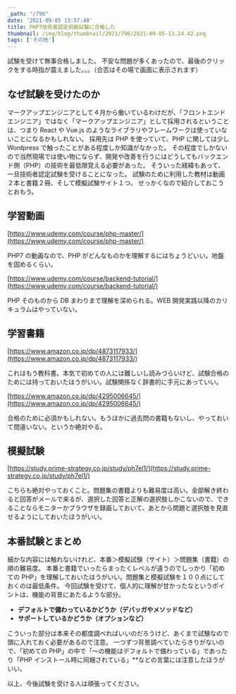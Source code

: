 ```yaml
---
_path: "/796"
date: '2021-09-05 13:57:48'
title: PHP7技術者認定初級試験に合格した
thumbnail: /img/blog/thumbnail/2021/796/2021-09-05-13.24.42.png
tags: ['その他']
---
```

試験を受けて無事合格しました。
不安な問題が多くあったので、最後のクリックをする時指が震えました。。。（合否はその場で画面に表示されます）

## なぜ試験を受けたのか

マークアップエンジニアとして４月から働いているわけだが、「フロントエンドエンジニア」ではなく「マークアップエンジニア」として採用されるということは、つまり React や Vue.js のようなライブラリやフレームワークは使っていないことになるかもしれない。
採用先は PHP を使っていて、PHP に関しては少し Wordpress で触ったことがある程度しか知識がなかった。
その程度でしかないので当然現場では使い物にならず、開発や改善を行うにはどうしてもバックエンド側（PHP）の技術を最低限覚える必要があった。
そういった経緯もあって、一旦技術者認定試験を受けることになった。
試験のために利用した教材は動画２本と書籍２冊、そして模擬試験サイト１つ。
せっかくなので紹介しておこうとおもう。

## 学習動画

[https://www.udemy.com/course/php-master/](https://www.udemy.com/course/php-master/)

PHP7 の動画なので、PHP がどんなものかを理解するにはちょうどいい。地盤を固めるくらい。

[https://www.udemy.com/course/backend-tutorial/](https://www.udemy.com/course/backend-tutorial/)

PHP そのものから DB まわりまで理解を深められる。WEB 開発実践以降のカリキュラムはやっていない。

## 学習書籍

[https://www.amazon.co.jp/dp/4873117933/](https://www.amazon.co.jp/dp/4873117933/)

これはもう教科書。本気で初めての人には難しいし読みづらいけど、試験合格のためには持っておいたほうがいい。試験関係なく辞書的に手元にあっていい。

[https://www.amazon.co.jp/dp/4295006645/](https://www.amazon.co.jp/dp/4295006645/)

合格のために必須かもしれない。もうほかに過去問の書籍もないし、やっておいて間違いない。というか絶対やる。

## 模擬試験

[https://study.prime-strategy.co.jp/study/ph7el1/](https://study.prime-strategy.co.jp/study/ph7el1/)

こちらも絶対やっておくこと。問題集の書籍よりも難易度は高い。全部解き終わると回答がメールで来るが、選択した回答と正解の選択肢しかこないので、できることならモニターかブラウザを録画しておいて、あとから問題と選択肢を見直せるようにしておいたほうがいい。

## 本番試験とまとめ

細かな内容には触れないけれど、本番＞模擬試験（サイト）＞問題集（書籍）の順の難易度。
本番と書籍でいったらまったくレベルが違うのでしっかり「初めての PHP」を理解しておいたほうがいい。問題集と模擬試験を１００点にしておくのは最低条件。
今回試験を受けて、個人的に理解が甘かったなというポイントは、機能の背景にあたるような部分。

- __デフォルトで備わっているかどうか（デバッガやメソッドなど）__
- __サポートしているかどうか（オプションなど）__

こういった部分は本来その都度調べればいいのだろうけど、あくまで試験なので頭に入れておく必要があるので注意。
一つずつ背景調べていたらきりがないので、「初めての PHP」の中で「〜の機能はデフォルトで備わっている」であったり「PHP インストール時に同梱されている」**などの言葉には注意したほうがいい。

以上、今後試験を受ける人は頑張ってください。
